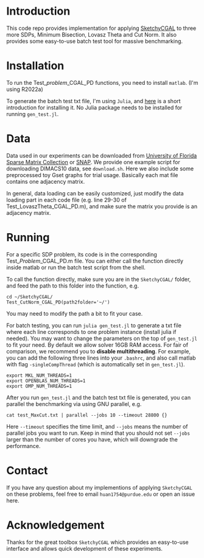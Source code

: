 # Introduction  

This code repo provides implementation for applying 
[SketchyCGAL](https://github.com/alpyurtsever/SketchyCGAL) to 
three more SDPs, Minimum Bisection, Lovasz Theta and Cut Norm.  It also provides some easy-to-use batch test tool for massive benchmarking.

# Installation
To run the Test_*problem*_CGAL_PD functions, you need to install 
`matlab`. (I'm using R2022a) 

To generate the batch test txt file, I'm using `Julia`, and 
[here](https://julialang.org/downloads/) is a short introduction for installing it. No Julia package needs to be installed for running `gen_test.jl`.  

# Data
Data used in our experiments can be downloaded from [University of Florida Sparse Matrix Collection](https://sparse.tamu.edu/) or [SNAP](https://snap.stanford.edu/data/index.html). We provide one example script for downloading DIMACS10 data, see `download.sh`.
Here we also include some preprocessed toy Gset graphs for trial usage. Basically each 
mat file contains one adjacency matrix.

In general, data loading can be easily customized, just modify the data loading part in each 
code file (e.g. line 29-30 of Test_LovaszTheta_CGAL_PD.m),
and make sure the matrix you provide is an adjacency matrix.  

# Running  
For a specific SDP problem, its code is in the corresponding Test_*Problem*_CGAL_PD.m file. You can either call the function directly inside 
matlab or run the batch test script from the shell.

To call the function directly, make sure you are in the `SketchyCGAL/` folder, 
and feed the path to this folder into the function, e.g. 
```
cd ~/SketchyCGAL/
Test_CutNorm_CGAL_PD(path2folder='~/')
```
You may need to modify the path a bit to fit your case.

For batch testing, you can run `julia gen_test.jl` to generate a txt file 
where each line corresponds to one problem instance (install julia if needed). You may want to 
change the parameters on the top of `gen_test.jl` to fit your need. By default we allow solver 16GB RAM access.
For fair of comparison, we recommend you to **disable multithreading**. For example, you can add
the following three lines into your `.bashrc`, and also call matlab with flag 
`-singleCompThread` (which is automatically set in `gen_test.jl`). 
```
export MKL_NUM_THREADS=1
export OPENBLAS_NUM_THREADS=1
export OMP_NUM_THREADS=1
```
After you run `gen_test.jl` and the batch test txt file is generated, 
you can parallel the benchmarking via using GNU parallel, e.g. 
```
cat test_MaxCut.txt | parallel --jobs 10 --timeout 28800 {}
```
Here `--timeout` specifies the time limit, and `--jobs` means the number of 
parallel jobs you want to run. Keep in mind that you should not set `--jobs` 
larger than the number of cores you have, which will downgrade the performance.

# Contact
If you have any question about my implementions of applying 
`SketchyCGAL` on these problems, feel free to email 
`huan1754@purdue.edu` or open an issue here. 

# Acknowledgement
Thanks for the great toolbox `SketchyCGAL` which provides an easy-to-use interface and allows quick development of these experiments. 